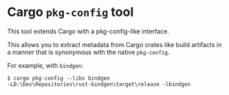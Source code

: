 # Cargo `pkg-config` tool
This tool extends Cargo with a pkg-config-like interface.

This allows you to extract metadata from Cargo crates like build artifacts
in a manner that is synonymous with the native `pkg-config`.

For example, with `bindgen`:
```
$ cargo pkg-config --libs bindgen
-LD:\Dev\Repositories\rust-bindgen\target\release -lbindgen
```
